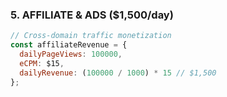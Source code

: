 ### 5. AFFILIATE & ADS ($1,500/day)

```javascript
// Cross-domain traffic monetization
const affiliateRevenue = {
  dailyPageViews: 100000,
  eCPM: $15,
  dailyRevenue: (100000 / 1000) * 15 // $1,500
};
```
